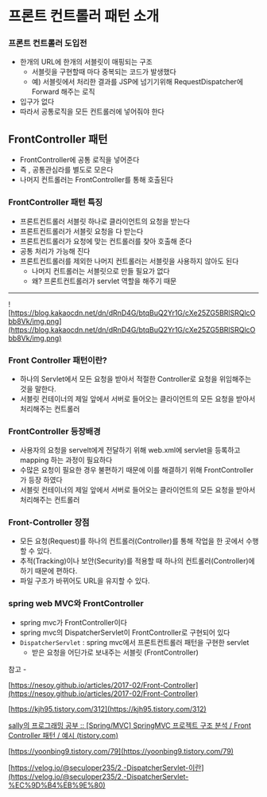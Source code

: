 # 프론트 컨트롤러 패턴 소개

### 프론트 컨트롤러 도입전

- 한개의 URL에 한개의 서블릿이 매핑되는 구조
    - 서블릿을 구현할때 마다 중복되는 코드가 발생했다
    - 예) 서블릿에서 처리한 결과를 JSP에 넘기기위해 RequestDispatcher에 Forward 해주는 로직
- 입구가 없다
- 따라서 공통로직을 모든 컨트롤러에 넣어줘야 한다

## FrontController 패턴

- FrontController에 공통 로직을 넣어준다
- 즉 , 공통관심라를 별도로 모은다
- 나머지 컨트롤러는 FrontController를 통해 호출된다

### FrontController 패턴 특징

- 프론트컨트롤러 서블릿 하나로 클라이언트의 요청을 받는다
- 프론트컨트롤러가 서블릿 요청을 다 받는다
- 프론트컨트롤러가 요청에 맞는 컨트롤러를 찾아 호출해 준다
- 공통 처리가 가능해 진다
- 프론트컨트롤러를 제외한 나머지 컨트롤러는 서블릿을 사용하지 않아도 된다
    - 나머지 컨트롤러는 서블릿으로 만들 필요가 없다
    - 왜? 프론트컨트롤러가 servlet 역할을 해주기 때문

---

![https://blog.kakaocdn.net/dn/dRnD4G/btqBuQ2Yr1G/cXe25ZG5BRlSRQlcObb8Vk/img.png](https://blog.kakaocdn.net/dn/dRnD4G/btqBuQ2Yr1G/cXe25ZG5BRlSRQlcObb8Vk/img.png)

### **Front Controller 패턴이란?**

- 하나의 Servlet에서 모든 요청을 받아서 적절한 Controller로 요청을 위임해주는 것을 말한다.
- 서블릿 컨테이너의 제일 앞에서 서버로 들어오는 클라이언트의 모든 요청을 받아서 처리해주는 컨트롤러

### FrontController 등장배경

- 사용자의 요청을 servelt에게 전달하기 위해 web.xml에 servlet을 등록하고 mapping 하는 과정이 필요하다
- 수많은 요청이 필요한 경우 불편하기 때문에 이를 해결하기 위해 FrontController  가 등장 하였다
- 서블릿 컨테이너의 제일 앞에서 서버로 들어오는 클라이언트의 모든 요청을 받아서 처리해주는 컨트롤러

### **Front-Controller 장점**

- 모든 요청(Request)를 하나의 컨트롤러(Controller)를 통해 작업을 한 곳에서 수행할 수 있다.
- 추적(Tracking)이나 보안(Security)를 적용할 때 하나의 컨트롤러(Controller)에 하기 때문에 편하다.
- 파일 구조가 바뀌어도 URL을 유지할 수 있다.

### spring web MVC와 FrontController

- spring mvc가 FrontController이다
- spring mvc의 DispatcherServlet이 FrontController로 구현되어 있다
- `DispatcherServlet` : spring mvc에서 프론트컨트롤러 패턴을 구현한 servlet
    - 받은 요청을 어딘가로 보내주는 서블릿 (FrontController)

참고 - 

[https://nesoy.github.io/articles/2017-02/Front-Controller](https://nesoy.github.io/articles/2017-02/Front-Controller)

[https://kjh95.tistory.com/312](https://kjh95.tistory.com/312)

[sally의 프로그래밍 공부 :: [Spring/MVC] SpringMVC 프로젝트 구조 분석 / Front Controller 패턴 / 예시 (tistory.com)](https://sallykim5087.tistory.com/153)

[https://yoonbing9.tistory.com/79](https://yoonbing9.tistory.com/79)

[https://velog.io/@seculoper235/2.-DispatcherServlet-이란](https://velog.io/@seculoper235/2.-DispatcherServlet-%EC%9D%B4%EB%9E%80)